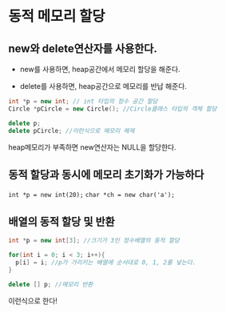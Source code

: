 # 동적 메모리 할당

## new와 delete연산자를 사용한다.

- new를 사용하면, heap공간에서 메모리 할당을 해준다.


- delete를 사용하면, heap공간으로 메모리를 반납 해준다.


```cpp
int *p = new int; // int 타입의 정수 공간 할당
Circle *pCircle = new Circle(); //Circle클래스 타입의 객체 할당

delete p;
delete pCircle; //이런식으로 메모리 해제
```


heap메모리가 부족하면 new연산자는 NULL을 할당한다.


## 동적 할당과 동시에 메모리 초기화가 가능하다


`int *p = new int(20);`
`char *ch = new char('a');`


## 배열의 동적 할당 및 반환


```cpp
int *p = new int[3]; //크기가 3인 정수배열의 동적 할당

for(int i = 0; i < 3; i++){
  p[i] = i; //p가 가리키는 배열에 순서대로 0, 1, 2를 넣는다.
}

delete [] p; //메모리 반환
```


이런식으로 한다!
